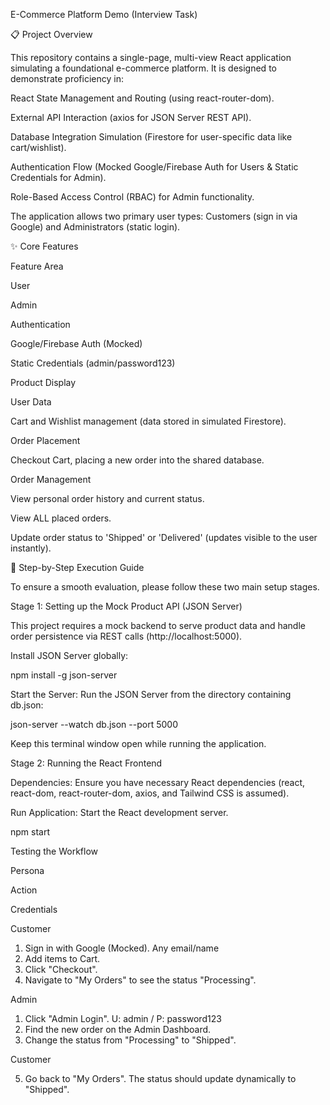 E-Commerce Platform Demo (Interview Task)

📋 Project Overview

This repository contains a single-page, multi-view React application simulating a foundational e-commerce platform. It is designed to demonstrate proficiency in:

React State Management and Routing (using react-router-dom).

External API Interaction (axios for JSON Server REST API).

Database Integration Simulation (Firestore for user-specific data like cart/wishlist).

Authentication Flow (Mocked Google/Firebase Auth for Users & Static Credentials for Admin).

Role-Based Access Control (RBAC) for Admin functionality.

The application allows two primary user types: Customers (sign in via Google) and Administrators (static login).

✨ Core Features

Feature Area

User

Admin

Authentication

Google/Firebase Auth (Mocked)

Static Credentials (admin/password123)

Product Display

User Data

Cart and Wishlist management (data stored in simulated Firestore).

Order Placement

Checkout Cart, placing a new order into the shared database.

Order Management

View personal order history and current status.

View ALL placed orders.

Update order status to 'Shipped' or 'Delivered' (updates visible to the user instantly).

🚀 Step-by-Step Execution Guide

To ensure a smooth evaluation, please follow these two main setup stages.

Stage 1: Setting up the Mock Product API (JSON Server)

This project requires a mock backend to serve product data and handle order persistence via REST calls (http://localhost:5000).

Install JSON Server globally:

npm install -g json-server

Start the Server: Run the JSON Server from the directory containing db.json:

json-server --watch db.json --port 5000


Keep this terminal window open while running the application.

Stage 2: Running the React Frontend

Dependencies: Ensure you have necessary React dependencies (react, react-dom, react-router-dom, axios, and Tailwind CSS is assumed).

Run Application: Start the React development server.

npm start

Testing the Workflow

Persona

Action

Credentials

Customer

1. Sign in with Google (Mocked).
Any email/name
2. Add items to Cart.
3. Click "Checkout".
4. Navigate to "My Orders" to see the status "Processing".

Admin

1. Click "Admin Login".
U: admin / P: password123
2. Find the new order on the Admin Dashboard.
3. Change the status from "Processing" to "Shipped".

Customer

5. Go back to "My Orders". The status should update dynamically to "Shipped".


